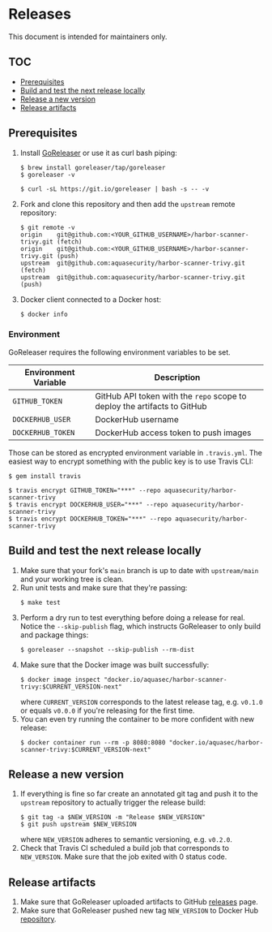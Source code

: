 # Releases

This document is intended for maintainers only.

## TOC

- [Prerequisites](#prerequisites)
- [Build and test the next release locally](#build-and-test-the-next-release-locally)
- [Release a new version](#release-a-new-version)
- [Release artifacts](#release-artifacts)

## Prerequisites

1. Install [GoReleaser](https://goreleaser.com/) or use it as curl bash piping:
   ```
   $ brew install goreleaser/tap/goreleaser
   $ goreleaser -v
   ```
   ```
   $ curl -sL https://git.io/goreleaser | bash -s -- -v
   ```
2. Fork and clone this repository and then add the `upstream` remote repository:
   ```
   $ git remote -v
   origin    git@github.com:<YOUR_GITHUB_USERNAME>/harbor-scanner-trivy.git (fetch)
   origin    git@github.com:<YOUR_GITHUB_USERNAME>/harbor-scanner-trivy.git (push)
   upstream  git@github.com:aquasecurity/harbor-scanner-trivy.git (fetch)
   upstream  git@github.com:aquasecurity/harbor-scanner-trivy.git (push)
   ```
3. Docker client connected to a Docker host:
   ```
   $ docker info
   ```

### Environment

GoReleaser requires the following environment variables to be set.

| Environment Variable | Description |
|----------------------|-------------|
| `GITHUB_TOKEN`       | GitHub API token with the `repo` scope to deploy the artifacts to GitHub |
| `DOCKERHUB_USER`     | DockerHub username |
| `DOCKERHUB_TOKEN`    | DockerHub access token to push images |

Those can be stored as encrypted environment variable in `.travis.yml`. The easiest way to encrypt something with the
public key is to use Travis CLI:

```
$ gem install travis
```

```
$ travis encrypt GITHUB_TOKEN="***" --repo aquasecurity/harbor-scanner-trivy
$ travis encrypt DOCKERHUB_USER="***" --repo aquasecurity/harbor-scanner-trivy
$ travis encrypt DOCKERHUB_TOKEN="***" --repo aquasecurity/harbor-scanner-trivy
```

## Build and test the next release locally

1. Make sure that your fork's `main` branch is up to date with `upstream/main` and your working tree is clean.
2. Run unit tests and make sure that they're passing:
   ```
   $ make test
   ```
3. Perform a dry run to test everything before doing a release for real. Notice the `--skip-publish` flag, which
   instructs GoReleaser to only build and package things:
   ```
   $ goreleaser --snapshot --skip-publish --rm-dist
   ```
4. Make sure that the Docker image was built successfully:
   ```
   $ docker image inspect "docker.io/aquasec/harbor-scanner-trivy:$CURRENT_VERSION-next"
   ```
   where `CURRENT_VERSION` corresponds to the latest release tag, e.g. `v0.1.0` or equals `v0.0.0` if you're releasing
   for the first time.
5. You can even try running the container to be more confident with new release:
   ```
   $ docker container run --rm -p 8080:8080 "docker.io/aquasec/harbor-scanner-trivy:$CURRENT_VERSION-next"
   ```

## Release a new version

1. If everything is fine so far create an annotated git tag and push it to the `upstream` repository to actually
   trigger the release build:
   ```
   $ git tag -a $NEW_VERSION -m "Release $NEW_VERSION"
   $ git push upstream $NEW_VERSION
   ```
   where `NEW_VERSION` adheres to semantic versioning, e.g. `v0.2.0`.
2. Check that Travis CI scheduled a build job that corresponds to `NEW_VERSION`. Make sure that the job exited with 0 status code.

## Release artifacts

1. Make sure that GoReleaser uploaded artifacts to GitHub [releases](https://github.com/aquasecurity/harbor-scanner-trivy/releases) page.
2. Make sure that GoReleaser pushed new tag `NEW_VERSION` to Docker Hub [repository](https://hub.docker.com/r/aquasec/harbor-scanner-trivy/tags).
